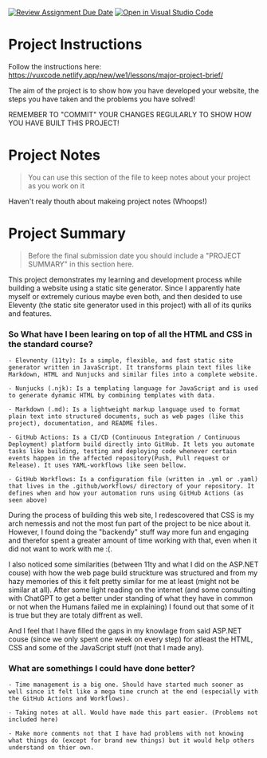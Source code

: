 [![Review Assignment Due Date](https://classroom.github.com/assets/deadline-readme-button-22041afd0340ce965d47ae6ef1cefeee28c7c493a6346c4f15d667ab976d596c.svg)](https://classroom.github.com/a/Iue_AWaz)
[![Open in Visual Studio Code](https://classroom.github.com/assets/open-in-vscode-2e0aaae1b6195c2367325f4f02e2d04e9abb55f0b24a779b69b11b9e10269abc.svg)](https://classroom.github.com/online_ide?assignment_repo_id=18975816&assignment_repo_type=AssignmentRepo)
# Project Instructions

Follow the instructions here: https://vuxcode.netlify.app/new/we1/lessons/major-project-brief/

The aim of the project is to show how you have developed your website, the steps you have taken and the problems you have solved!

REMEMBER TO "COMMIT" YOUR CHANGES REGULARLY TO SHOW HOW YOU HAVE BUILT THIS PROJECT!

# Project Notes

  > You can use this section of the file to keep notes about your project as you work on it

  Haven't realy thouth about makeing project notes (Whoops!)

# Project Summary

  > Before the final submission date you should include a "PROJECT SUMMARY" in this section here.

  This project demonstrates my learning and development process while building a website using a static site generator. Since I apparently hate myself or extremely curious maybe even both, and then desided to use Eleventy (the static site generator used in this project) with all of its quriks and features.

  ### So What have I been learing on top of all the HTML and CSS in the standard course?
    - Elevnenty (11ty): Is a simple, flexible, and fast static site generator written in JavaScript. It transforms plain text files like Markdown, HTML and Nunjucks and similar files into a complete website.

    - Nunjucks (.njk): Is a templating language for JavaScript and is used to generate dynamic HTML by combining templates with data.

    - Markdown (.md): Is a lightweight markup language used to format plain text into structured documents, such as web pages (like this project), documentation, and README files.

    - GitHub Actions: Is a CI/CD (Continuous Integration / Continuous Deployment) platform build directly into GitHub. It lets you automate tasks like building, testing and deploying code whenever certain events happen in the affected repository(Push, Pull request or Release). It uses YAML-workflows like seen bellow.

    - GitHub Workflows: Is a configuration file (written in .yml or .yaml) that lives in the .github/workflows/ directory of your repository. It defines when and how your automation runs using GitHub Actions (as seen above)
  
  During the process of building this web site, I redescovered that CSS is my arch nemessis and not the most fun part of the project to be nice about it. However, I found doing the "backendy" stuff way more fun and engaging and therefor spent a greater amount of time working with that, even when it did not want to work with me :(.

  I also noticed some similarities (between 11ty and what I did on the ASP.NET couse) with how the web page build struckture was structured and from my hazy memories of this it felt pretty similar for me at least (might not be similar at all). After some light reading on the internet (and some consulting with ChatGPT to get a better under standing of what they have in common or not when the Humans failed me in explaining) I found out that some of it is true but they are totaly diffrent as well.

  And I feel that I have filled the gaps in my knowlage from said ASP.NET couse (since we only spent one week on every step) for atleast the HTML, CSS and some of the JavaScript stuff (not that I made any).

  ### What are somethings I could have done better?
    - Time management is a big one. Should have started much sooner as well since it felt like a mega time crunch at the end (especially with the GitHub Actions and Workflows).

    - Taking notes at all. Would have made this part easier. (Problems not included here)

    - Make more comments not that I have had problems with not knowing what things do (except for brand new things) but it would help others understand on thier own.

  